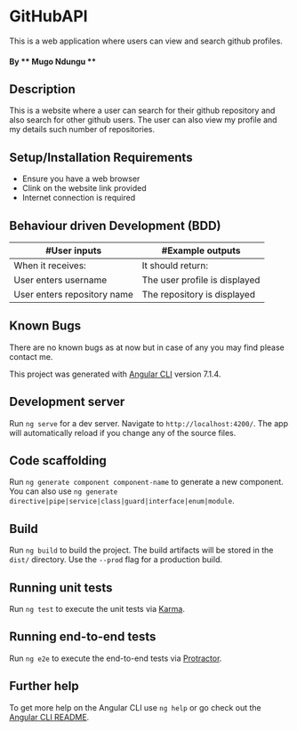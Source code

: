 # GitHubAPI

This is a web application where users can view and search github profiles.

#### By ** Mugo Ndungu **

## Description
This is a website where a user can search for their github repository and also search for other github users. The user can also view my profile and my details such number of repositories.

## Setup/Installation Requirements
* Ensure you have a web browser
* Clink on the website link provided
* Internet connection is required

## Behaviour driven Development (BDD)
|#User inputs   |  #Example outputs |         
|---------------|-------------------|
|When it receives:               | It should return:                  |
| User enters username              | The user profile is displayed                 |
| User enters repository name              | The repository is displayed                  |

## Known Bugs
There are no known bugs as at now but in case of any you may find please contact me.


This project was generated with [Angular CLI](https://github.com/angular/angular-cli) version 7.1.4.

## Development server

Run `ng serve` for a dev server. Navigate to `http://localhost:4200/`. The app will automatically reload if you change any of the source files.

## Code scaffolding

Run `ng generate component component-name` to generate a new component. You can also use `ng generate directive|pipe|service|class|guard|interface|enum|module`.

## Build

Run `ng build` to build the project. The build artifacts will be stored in the `dist/` directory. Use the `--prod` flag for a production build.

## Running unit tests

Run `ng test` to execute the unit tests via [Karma](https://karma-runner.github.io).

## Running end-to-end tests

Run `ng e2e` to execute the end-to-end tests via [Protractor](http://www.protractortest.org/).

## Further help

To get more help on the Angular CLI use `ng help` or go check out the [Angular CLI README](https://github.com/angular/angular-cli/blob/master/README.md).
